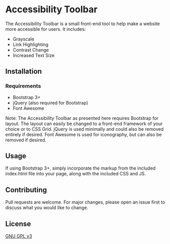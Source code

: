 # Accessibility Toolbar

The Accessibility Toolbar is a small front-end tool to help make a website more accessible for users. It includes:
* Grayscale
* Link Highlighting
* Contrast Change
* Increased Text Size

## Installation

### Requirements
* Bootstrap 3+
* jQuery (also required for Bootstrap)
* Font Awesome

Note: The Accessibility Toolbar as presented here requires Bootstrap for layout. The layout can easily be changed to a front-end framework of your choice or to CSS Grid. jQuery is used minimally and could also be removed entirely if desired. Font Awesome is used for iconography, but can also be removed if desired.

## Usage
If using Bootstrap 3+, simply incorporate the markup from the included index.html file into your page, along with the included CSS and JS.

## Contributing
Pull requests are welcome. For major changes, please open an issue first to discuss what you would like to change.

## License
[GNU GPL v3](https://www.gnu.org/licenses/gpl-3.0.en.html)

